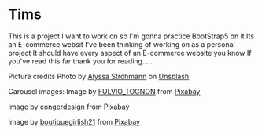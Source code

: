 # Tims
This is a project I want to work on so I'm gonna practice BootStrap5 on it
Its an E-commerce websit I've been thinking of working on as a personal project
It should have every aspect of an E-commerce website you know
If you've read this far thank you for reading.....

Picture credits
Photo by <a href="https://unsplash.com/@anotherlovely?utm_source=unsplash&utm_medium=referral&utm_content=creditCopyText">Alyssa Strohmann</a> on <a href="https://unsplash.com/photos/hanged-top-on-brown-and-white-clothes-horse-TS--uNw-JqE?utm_source=unsplash&utm_medium=referral&utm_content=creditCopyText">Unsplash</a>
  
  Carousel images:
  Image by <a href="https://pixabay.com/users/fulvio_tognon-75805/?utm_source=link-attribution&utm_medium=referral&utm_campaign=image&utm_content=210347">FULVIO_TOGNON</a> from <a href="https://pixabay.com//?utm_source=link-attribution&utm_medium=referral&utm_campaign=image&utm_content=210347">Pixabay</a>

  Image by <a href="https://pixabay.com/users/congerdesign-509903/?utm_source=link-attribution&utm_medium=referral&utm_campaign=image&utm_content=5961193">congerdesign</a> from <a href="https://pixabay.com//?utm_source=link-attribution&utm_medium=referral&utm_campaign=image&utm_content=5961193">Pixabay</a>

  Image by <a href="https://pixabay.com/users/boutiquegirlish21-24343079/?utm_source=link-attribution&utm_medium=referral&utm_campaign=image&utm_content=6796399">boutiquegirlish21</a> from <a href="https://pixabay.com//?utm_source=link-attribution&utm_medium=referral&utm_campaign=image&utm_content=6796399">Pixabay</a>